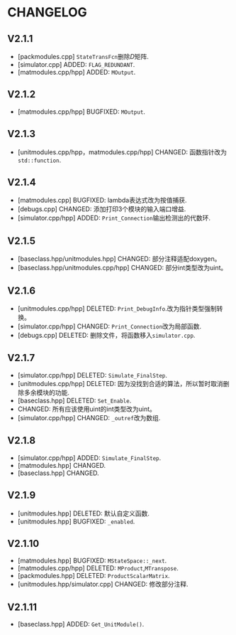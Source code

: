 # CHANGELOG
## V2.1.1
- [packmodules.cpp] `StateTransFcn`删除$D$矩阵.
- [simulator.cpp] ADDED: `FLAG_REDUNDANT`.
- [matmodules.cpp/hpp] ADDED: `MOutput`.

## V2.1.2
- [matmodules.cpp/hpp] BUGFIXED: `MOutput`.

## V2.1.3
- [unitmodules.cpp/hpp，matmodules.cpp/hpp] CHANGED: 函数指针改为`std::function`.

## V2.1.4
- [matmodules.cpp] BUGFIXED: lambda表达式改为按值捕获.
- [debugs.cpp] CHANGED: 添加打印3个模块的输入端口增益.
- [simulator.cpp/hpp] ADDED: `Print_Connection`输出检测出的代数环.

## V2.1.5
- [baseclass.hpp/unitmodules.hpp] CHANGED: 部分注释适配doxygen。
- [baseclass.hpp/unitmodules.cpp/hpp] CHANGED: 部分int类型改为uint。

## V2.1.6
- [unitmodules.cpp/hpp] DELETED: `Print_DebugInfo`.改为指针类型强制转换。
- [simulator.cpp/hpp] CHANGED: `Print_Connection`改为局部函数.
- [debugs.cpp] DELETED: 删除文件，将函数移入`simulator.cpp`.

## V2.1.7
- [simulator.cpp/hpp] DELETED: `Simulate_FinalStep`.
- [unitmodules.cpp/hpp] DELETED: 因为没找到合适的算法，所以暂时取消删除多余模块的功能.
- [baseclass.hpp] DELETED: `Set_Enable`.
- CHANGED: 所有应该使用uint的int类型改为uint。
- [simulator.cpp/hpp] CHANGED: `_outref`改为数组.

## V2.1.8
- [simulator.cpp/hpp] ADDED: `Simulate_FinalStep`.
- [matmodules.hpp] CHANGED.
- [baseclass.hpp] CHANGED.

## V2.1.9
- [unitmodules.hpp] DELETED: 默认自定义函数.
- [unitmodules.hpp] BUGFIXED: `_enabled`.

## V2.1.10
- [matmodules.hpp] BUGFIXED: `MStateSpace::_next`.
- [matmodules.cpp/hpp] DELETED: `MProduct`,`MTranspose`.
- [packmodules.hpp] DELETED: `ProductScalarMatrix`.
- [unitmodules.hpp/simulator.cpp] CHANGED: 修改部分注释.

## V2.1.11
- [baseclass.hpp] ADDED: `Get_UnitModule()`.
